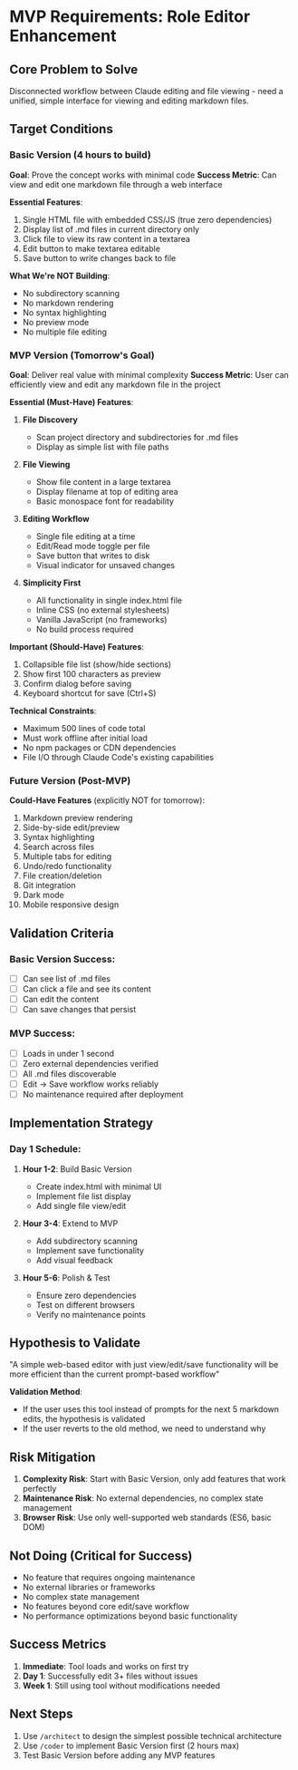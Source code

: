 # MVP Requirements: Role Editor Enhancement

## Core Problem to Solve
Disconnected workflow between Claude editing and file viewing - need a unified, simple interface for viewing and editing markdown files.

## Target Conditions

### Basic Version (4 hours to build)
**Goal**: Prove the concept works with minimal code
**Success Metric**: Can view and edit one markdown file through a web interface

**Essential Features**:
1. Single HTML file with embedded CSS/JS (true zero dependencies)
2. Display list of .md files in current directory only
3. Click file to view its raw content in a textarea
4. Edit button to make textarea editable
5. Save button to write changes back to file

**What We're NOT Building**:
- No subdirectory scanning
- No markdown rendering
- No syntax highlighting
- No preview mode
- No multiple file editing

### MVP Version (Tomorrow's Goal)
**Goal**: Deliver real value with minimal complexity
**Success Metric**: User can efficiently view and edit any markdown file in the project

**Essential (Must-Have) Features**:
1. **File Discovery**
   - Scan project directory and subdirectories for .md files
   - Display as simple list with file paths

2. **File Viewing**
   - Show file content in a large textarea
   - Display filename at top of editing area
   - Basic monospace font for readability

3. **Editing Workflow**
   - Single file editing at a time
   - Edit/Read mode toggle per file
   - Save button that writes to disk
   - Visual indicator for unsaved changes

4. **Simplicity First**
   - All functionality in single index.html file
   - Inline CSS (no external stylesheets)
   - Vanilla JavaScript (no frameworks)
   - No build process required

**Important (Should-Have) Features**:
1. Collapsible file list (show/hide sections)
2. Show first 100 characters as preview
3. Confirm dialog before saving
4. Keyboard shortcut for save (Ctrl+S)

**Technical Constraints**:
- Maximum 500 lines of code total
- Must work offline after initial load
- No npm packages or CDN dependencies
- File I/O through Claude Code's existing capabilities

### Future Version (Post-MVP)
**Could-Have Features** (explicitly NOT for tomorrow):
1. Markdown preview rendering
2. Side-by-side edit/preview
3. Syntax highlighting
4. Search across files
5. Multiple tabs for editing
6. Undo/redo functionality
7. File creation/deletion
8. Git integration
9. Dark mode
10. Mobile responsive design

## Validation Criteria

### Basic Version Success:
- [ ] Can see list of .md files
- [ ] Can click a file and see its content
- [ ] Can edit the content
- [ ] Can save changes that persist

### MVP Success:
- [ ] Loads in under 1 second
- [ ] Zero external dependencies verified
- [ ] All .md files discoverable
- [ ] Edit → Save workflow works reliably
- [ ] No maintenance required after deployment

## Implementation Strategy

### Day 1 Schedule:
1. **Hour 1-2**: Build Basic Version
   - Create index.html with minimal UI
   - Implement file list display
   - Add single file view/edit

2. **Hour 3-4**: Extend to MVP
   - Add subdirectory scanning
   - Implement save functionality
   - Add visual feedback

3. **Hour 5-6**: Polish & Test
   - Ensure zero dependencies
   - Test on different browsers
   - Verify no maintenance points

## Hypothesis to Validate
"A simple web-based editor with just view/edit/save functionality will be more efficient than the current prompt-based workflow"

**Validation Method**: 
- If the user uses this tool instead of prompts for the next 5 markdown edits, the hypothesis is validated
- If the user reverts to the old method, we need to understand why

## Risk Mitigation
1. **Complexity Risk**: Start with Basic Version, only add features that work perfectly
2. **Maintenance Risk**: No external dependencies, no complex state management
3. **Browser Risk**: Use only well-supported web standards (ES6, basic DOM)

## Not Doing (Critical for Success)
- No feature that requires ongoing maintenance
- No external libraries or frameworks
- No complex state management
- No features beyond core edit/save workflow
- No performance optimizations beyond basic functionality

## Success Metrics
1. **Immediate**: Tool loads and works on first try
2. **Day 1**: Successfully edit 3+ files without issues
3. **Week 1**: Still using tool without modifications needed

## Next Steps
1. Use `/architect` to design the simplest possible technical architecture
2. Use `/coder` to implement Basic Version first (2 hours max)
3. Test Basic Version before adding any MVP features